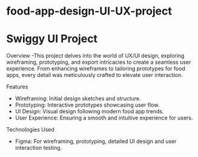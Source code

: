 # food-app-design-UI-UX-project

# Swiggy UI Project

Overview
-This project delves into the world of UX/UI design, exploring wireframing, prototyping, and export intricacies to create a seamless user experience. From enhancing wireframes to tailoring prototypes for food apps, every detail was meticulously crafted to elevate user interaction.

Features
- Wireframing: Initial design sketches and structure.
- Prototyping: Interactive prototypes showcasing user flow.
- UI Design: Visual design following modern food app trends.
- User Experience: Ensuring a smooth and intuitive experience for users.

Technologies Used
- Figma: For wireframing, prototyping, detailed UI design and user interaction testing.

  




